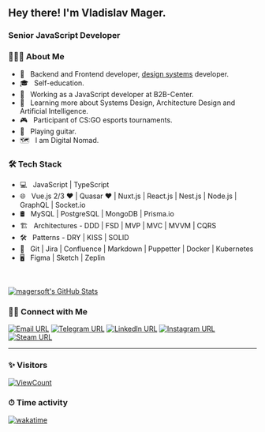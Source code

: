 ## Hey there! I'm Vladislav Mager.
### Senior JavaScript Developer

### 👨🏻‍💻 About Me

- 🤔 &nbsp; Backend and Frontend developer, [design systems](https://cds.b2b-center.ru/) developer.
- 🎓 &nbsp; Self-education.
- 💼 &nbsp; Working as a JavaScript developer at B2B-Center.
- 🌱 &nbsp; Learning more about Systems Design, Architecture Design and Artificial Intelligence.
- 🎮 &nbsp; Participant of CS:GO esports tournaments.
- 🎸 &nbsp; Playing guitar.
- 🗺 &nbsp; I am Digital Nomad.

### 🛠 Tech Stack

- 💻 &nbsp; JavaScript | TypeScript
- 🌐 &nbsp; Vue.js 2/3 ❤️ | Quasar ❤️ | Nuxt.js | React.js | Nest.js | Node.js | GraphQL | Socket.io
- 🛢 &nbsp; MySQL | PostgreSQL | MongoDB | Prisma.io
- 🏗️ &nbsp; Architectures - DDD | FSD | MVP | MVC | MVVM | CQRS
- 🛠 &nbsp; Patterns - DRY | KISS | SOLID
- 🔧 &nbsp; Git | Jira | Confluence | Markdown | Puppetter | Docker | Kubernetes
- 🖥 &nbsp; Figma | Sketch | Zeplin

<br/>

[![magersoft's GitHub Stats](https://github-readme-stats.vercel.app/api?username=magersoft&show_icons=true&theme=radical)](https://github.com/magersoft)

### 🤝🏻 Connect with Me

[![Email URL](https://img.shields.io/twitter/url?label=email&logo=gmail&style=social&url=http%3A%2F%2Fmailto%3Amagervlad%40yandex.ru)](mailto:magervlad@yandex.ru)
[![Telegram URL](https://img.shields.io/twitter/url?label=Telegram&logo=telegram&style=social&url=https%3A%2F%2Ft.me%2Fmagersoft)](https://t.me/magersoft)
[![LinkedIn URL](https://img.shields.io/twitter/url?label=LinkedIn&logo=linkedin&style=social&url=https%3A%2F%2Fwww.linkedin.com%2Fin%2Fvladislav-mager-74231a198)](https://www.linkedin.com/in/magersoft/)
[![Instagram URL](https://img.shields.io/twitter/url?label=Instagram&logo=Instagram&style=social&url=https%3A%2F%2Finstagram.com%2Fmagersoft)](https://instagram.com/magersoft)
[![Steam URL](https://img.shields.io/twitter/url?label=Steam&logo=steam&style=social&url=https%3A%2F%2Fsteamcommunity.com%2Fid%2Fmagesoft)](https://steamcommunity.com/id/magersoft)

---

### ✨ Visitors
[![ViewCount](https://views.whatilearened.today/views/github/magersoft/magersoft.svg)](https://github.com/magersoft/)

### ⏱ Time activity
[![wakatime](https://wakatime.com/badge/user/15e7920f-fcf6-449a-82fc-d048f2adebf7.svg)](https://wakatime.com/@15e7920f-fcf6-449a-82fc-d048f2adebf7)
